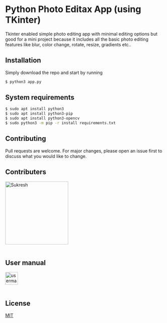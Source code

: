 # Python Photo Editax App (using TKinter)

Tkinter enabled simple photo editing app with minimal editing options but good for a mini project because it includes all the basic photo editing features like blur, color change, rotate, resize, gradients etc..

## Installation

Simply download the repo and start by running

```bash
$ python3 app.py
```

## System requirements

```bash
$ sudo apt install python3
$ sudo apt install python3-pip
$ sudo apt install python3-opencv
$ sudo python3 -m pip -r install requirements.txt
```

## Contributing
Pull requests are welcome. For major changes, please open an issue first to discuss what you would like to change.

## Contributers
[<img target="_blank" alt="Sukresh" width="200px" src="https://avatars.githubusercontent.com/u/34400639">](https://github.com/sukreshmanda/)  
<br />  
## User manual

[<img target="_blank" alt="usermanual" width="40px"  src="https://us.123rf.com/450wm/anatolir/anatolir1907/anatolir190701360/126596543-stock-vector-user-guide-papers-icon-flat-style.jpg">](../blob/main/usermanual.md)  
<br />  
## License
[MIT](https://choosealicense.com/licenses/mit/)
<br />
